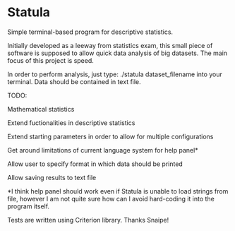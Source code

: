 # Statula
Simple terminal-based program for descriptive statistics.

Initially developed as a leeway from statistics exam, this small piece of software is supposed to allow quick data analysis of big datasets.
The main focus of this project is speed.

In order to perform analysis, just type:
./statula dataset_filename
into your terminal. Data should be contained in text file.

TODO:

Mathematical statistics

Extend fuctionalities in descriptive statistics

Extend starting parameters in order to allow for multiple configurations

Get around limitations of current language system for help panel*

Allow user to specify format in which data should be printed

Allow saving results to text file

*I think help panel should work even if Statula is unable to load strings from file, however I am not quite sure how can I avoid hard-coding
it into the program itself. 

Tests are written using Criterion library. Thanks Snaipe!
